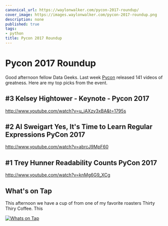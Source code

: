 ```yaml
---
canonical_url: https://waylonwalker.com/pycon-2017-roundup/
cover_image: https://images.waylonwalker.com/pycon-2017-roundup.png
description: none
published: true
tags:
- python
title: Pycon 2017 Roundup
---
```


# Pycon 2017 Roundup

Good afternoon fellow Data Geeks.  Last week [Pycon](https://www.youtube.com/channel/UCrJhliKNQ8g0qoE_zvL8eVg) released 141 videos of greatness.  Here are my top picks from the event.


## \#3 Kelsey Hightower - Keynote - Pycon 2017

http://www.youtube.com/watch?v=u_iAXzy3xBA&t=1795s

## \#2 Al Sweigart Yes, It's Time to Learn Regular Expressions PyCon 2017

http://www.youtube.com/watch?v=abrcJ9MpF60


## \#1 Trey Hunner Readability Counts PyCon 2017


http://www.youtube.com/watch?v=knMg6G9_XCg

## What's on Tap

This afternoon we have a cup of from one of my favorite roasters Thirty Thiry Coffee.  This

[![Whats on Tap](https://www.thirty-thirtycoffee.com/wp-content/uploads/2016/09/thirty-thirty-peoria-logo.png)](http://www.thirty-thirtycoffee.com/ "Whats on Tap")